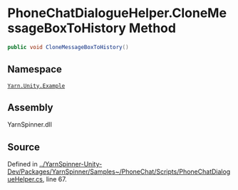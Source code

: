 <!-- This file was generated by a tool. Do not edit this file by hand. -->

# PhoneChatDialogueHelper.CloneMessageBoxToHistory Method


```csharp
public void CloneMessageBoxToHistory()
```



## Namespace
[`Yarn.Unity.Example`](/api/csharp/yarn.unity.example/README.md)

## Assembly
YarnSpinner.dll

## Source
Defined in [../YarnSpinner-Unity-Dev/Packages/YarnSpinner/Samples~/PhoneChat/Scripts/PhoneChatDialogueHelper.cs](https://github.com/YarnSpinnerTool/YarnSpinner-Unity//blob/develop/Samples~/PhoneChat/Scripts/PhoneChatDialogueHelper.cs#L67), line 67.
